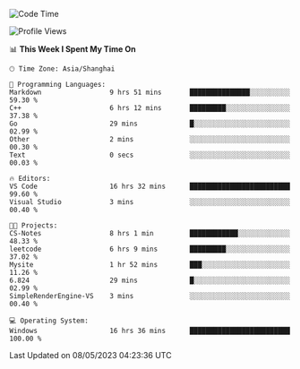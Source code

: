 <!--START_SECTION:waka-->
![Code Time](http://img.shields.io/badge/Code%20Time-914%20hrs%2022%20mins-blue)

![Profile Views](http://img.shields.io/badge/Profile%20Views-0-blue)

📊 **This Week I Spent My Time On** 

```text
🕑︎ Time Zone: Asia/Shanghai

💬 Programming Languages: 
Markdown                 9 hrs 51 mins       ███████████████░░░░░░░░░░   59.30 % 
C++                      6 hrs 12 mins       █████████░░░░░░░░░░░░░░░░   37.38 % 
Go                       29 mins             █░░░░░░░░░░░░░░░░░░░░░░░░   02.99 % 
Other                    2 mins              ░░░░░░░░░░░░░░░░░░░░░░░░░   00.30 % 
Text                     0 secs              ░░░░░░░░░░░░░░░░░░░░░░░░░   00.03 % 

🔥 Editors: 
VS Code                  16 hrs 32 mins      █████████████████████████   99.60 % 
Visual Studio            3 mins              ░░░░░░░░░░░░░░░░░░░░░░░░░   00.40 % 

🐱‍💻 Projects: 
CS-Notes                 8 hrs 1 min         ████████████░░░░░░░░░░░░░   48.33 % 
leetcode                 6 hrs 9 mins        █████████░░░░░░░░░░░░░░░░   37.02 % 
Mysite                   1 hr 52 mins        ███░░░░░░░░░░░░░░░░░░░░░░   11.26 % 
6.824                    29 mins             █░░░░░░░░░░░░░░░░░░░░░░░░   02.99 % 
SimpleRenderEngine-VS    3 mins              ░░░░░░░░░░░░░░░░░░░░░░░░░   00.40 % 

💻 Operating System: 
Windows                  16 hrs 36 mins      █████████████████████████   100.00 % 
```


 Last Updated on 08/05/2023 04:23:36 UTC
<!--END_SECTION:waka-->